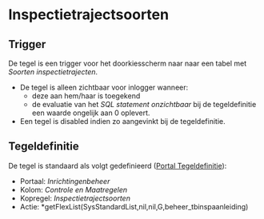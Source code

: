 # Inspectietrajectsoorten

## Trigger

De tegel is een trigger voor het doorkiesscherm naar naar een tabel met _Soorten inspectietrajecten_.

- De tegel is alleen zichtbaar voor inlogger wanneer:
  - deze aan hem/haar is toegekend
  - de evaluatie van het _SQL statement onzichtbaar_ bij de tegeldefinitie een waarde ongelijk aan 0 oplevert.
- Een tegel is disabled indien zo aangevinkt bij de tegeldefinitie.

## Tegeldefinitie

De tegel is standaard als volgt gedefinieerd ([Portal Tegeldefinitie](/docs/instellen_inrichten/portaldefinitie/portal_tegel.md)):

- Portaal: _Inrichtingenbeheer_
- Kolom: _Controle en Maatregelen_
- Kopregel: _Inspectietrajectsoorten_
- Actie: \*getFlexList(SysStandardList,nil,nil,G,beheer_tbinspaanleiding)
